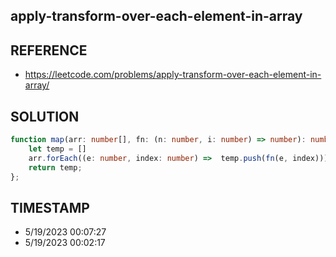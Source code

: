 ## apply-transform-over-each-element-in-array

## REFERENCE

- https://leetcode.com/problems/apply-transform-over-each-element-in-array/

## SOLUTION

``` Typescript
function map(arr: number[], fn: (n: number, i: number) => number): number[] {
    let temp = []
    arr.forEach((e: number, index: number) =>  temp.push(fn(e, index)));
    return temp;
};

```

## TIMESTAMP

- 5/19/2023 00:07:27
- 5/19/2023 00:02:17
